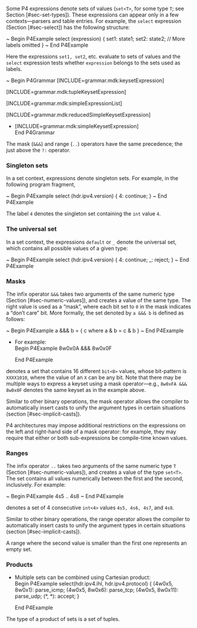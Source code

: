 Some P4 expressions denote sets of values (`set<T>`, for some type `T`;
see Section \[\#sec-set-types\]). These expressions can appear only in a
few contexts—parsers and table entries. For example, the `select`
expression (Section \[\#sec-select\]) has the following structure:

\~ Begin P4Example select (expression) { set1: state1; set2: state2; //
More labels omitted } \~ End P4Example

Here the expressions `set1, set2`, etc. evaluate to sets of values and
the `select` expression tests whether `expression` belongs to the sets
used as labels.

\~ Begin P4Grammar \[INCLUDE=grammar.mdk:keysetExpression\]

\[INCLUDE=grammar.mdk:tupleKeysetExpression\]

\[INCLUDE=grammar.mdk:simpleExpressionList\]

\[INCLUDE=grammar.mdk:reducedSimpleKeysetExpression\]

  - \[INCLUDE=grammar.mdk:simpleKeysetExpression\]  
    End P4Grammar

The mask (`&&&`) and range (`..`) operators have the same precedence;
the just above the `?:` operator.

### Singleton sets

In a set context, expressions denote singleton sets. For example, in the
following program fragment,

\~ Begin P4Example select (hdr.ipv4.version) { 4: continue; } \~ End
P4Example

The label `4` denotes the singleton set containing the `int` value `4`.

### The universal set

In a set context, the expressions `default` or `_` denote the universal
set, which contains all possible values of a given type:

\~ Begin P4Example select (hdr.ipv4.version) { 4: continue; \_: reject;
} \~ End P4Example

### Masks

The infix operator `&&&` takes two arguments of the same numeric type
(Section \[\#sec-numeric-values\]), and creates a value of the same
type. The right value is used as a “mask”, where each bit set to `0` in
the mask indicates a “don’t care” bit. More formally, the set denoted by
`a &&& b` is defined as follows:

\~ Begin P4Example a &&& b = { c where a & b = c & b } \~ End P4Example

  - For example:  
    Begin P4Example 8w0x0A &&& 8w0x0F
    
    End P4Example

denotes a set that contains 16 different `bit<8>` values, whose
bit-pattern is `XXXX1010`, where the value of an `X` can be any bit.
Note that there may be multiple ways to express a keyset using a mask
operator—e.g., `8w0xFA &&& 8w0x0F` denotes the same keyset as in the
example above.

Similar to other binary operations, the mask operator allows the
compiler to automatically insert casts to unify the argument types in
certain situations (section \[\#sec-implicit-casts\]).

P4 architectures may impose additional restrictions on the expressions
on the left and right-hand side of a mask operator: for example, they
may require that either or both sub-expressions be compile-time known
values.

### Ranges

The infix operator `..` takes two arguments of the same numeric type `T`
(Section \[\#sec-numeric-values\]), and creates a value of the type
`set<T>`. The set contains all values numerically between the first and
the second, inclusively. For example:

\~ Begin P4Example 4s5 .. 4s8 \~ End P4Example

denotes a set of 4 consecutive `int<4>` values `4s5, 4s6, 4s7`, and
`4s8`.

Similar to other binary operations, the range operator allows the
compiler to automatically insert casts to unify the argument types in
certain situations (section \[\#sec-implicit-casts\]).

A range where the second value is smaller than the first one represents
an empty set.

### Products

  - Multiple sets can be combined using Cartesian product:  
    Begin P4Example select(hdr.ipv4.ihl, hdr.ipv4.protocol) { (4w0x5,
    8w0x1): parse\_icmp; (4w0x5, 8w0x6): parse\_tcp; (4w0x5, 8w0x11):
    parse\_udp; (*, *): accept; }
    
    End P4Example

The type of a product of sets is a set of tuples.
